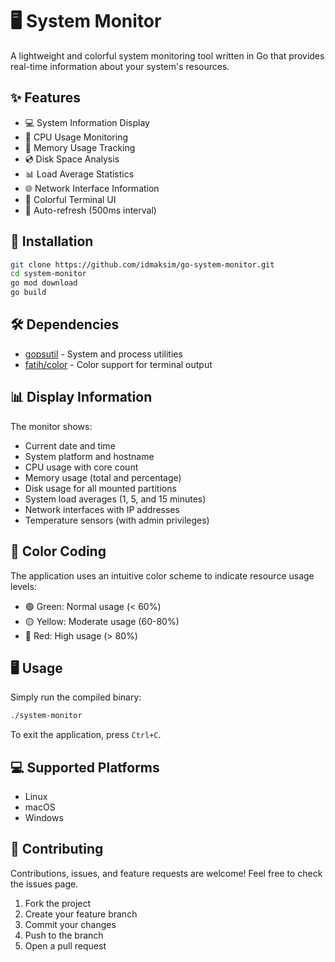# 🖥️ System Monitor

A lightweight and colorful system monitoring tool written in Go that provides real-time information about your system's resources.

## ✨ Features

- 💻 System Information Display
- 🔄 CPU Usage Monitoring
- 💾 Memory Usage Tracking
- 💿 Disk Space Analysis
- 📊 Load Average Statistics
- 🌐 Network Interface Information
- 🎨 Colorful Terminal UI
- 🔄 Auto-refresh (500ms interval)

## 🚀 Installation

```bash
git clone https://github.com/idmaksim/go-system-monitor.git
cd system-monitor
go mod download
go build
```

## 🛠️ Dependencies

- [gopsutil](https://github.com/shirou/gopsutil) - System and process utilities
- [fatih/color](https://github.com/fatih/color) - Color support for terminal output

## 📊 Display Information

The monitor shows:

- Current date and time
- System platform and hostname
- CPU usage with core count
- Memory usage (total and percentage)
- Disk usage for all mounted partitions
- System load averages (1, 5, and 15 minutes)
- Network interfaces with IP addresses
- Temperature sensors (with admin privileges)

## 🎨 Color Coding

The application uses an intuitive color scheme to indicate resource usage levels:

- 🟢 Green: Normal usage (< 60%)
- 🟡 Yellow: Moderate usage (60-80%)
- 🔴 Red: High usage (> 80%)

## 🖥️ Usage

Simply run the compiled binary:

```bash
./system-monitor
```

To exit the application, press `Ctrl+C`.

## 💻 Supported Platforms

- Linux
- macOS
- Windows

## 🤝 Contributing

Contributions, issues, and feature requests are welcome! Feel free to check the issues page.

1. Fork the project
2. Create your feature branch
3. Commit your changes
4. Push to the branch
5. Open a pull request
